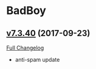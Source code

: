 # BadBoy

## [v7.3.40](https://github.com/funkydude/BadBoy/tree/v7.3.40) (2017-09-23)
[Full Changelog](https://github.com/funkydude/BadBoy/compare/v7.3.39...v7.3.40)

- anti-spam update  
